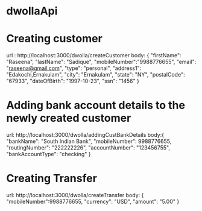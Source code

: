 # dwollaApi

# Creating customer 
url : http://localhost:3000/dwolla/createCustomer
body:  {
  "firstName": "Raseena",
  "lastName": "Sadique",
  "mobileNumber":"9988776655",
  "email": "raseena@gmail.com",
  "type": "personal",
  "address1": "Edakochi,Ernakulam",
  "city": "Ernakulam",
  "state": "NY",
  "postalCode": "67933",
  "dateOfBirth": "1997-10-23",
  "ssn": "1456"
}

# Adding bank account details to the newly created customer
url: http://localhost:3000/dwolla/addingCustBankDetails
body:{
    "bankName": "South Indian Bank",
    "mobileNumber": 9988776655,
    "routingNumber": "222222226",
    "accountNumber": "123456755",
    "bankAccountType": "checking"
}

# Creating Transfer 
url: http://localhost:3000/dwolla/createTransfer
body: {
    "mobileNumber":9988776655,
    "currency": "USD",
    "amount": "5.00"
}